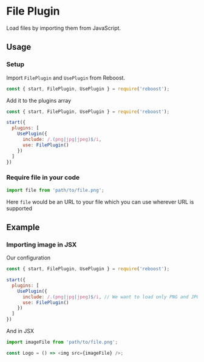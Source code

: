 # File Plugin
Load files by importing them from JavaScript.

## Usage
### Setup
Import `FilePlugin` and `UsePlugin` from Reboost.
```js
const { start, FilePlugin, UsePlugin } = require('reboost');
```
Add it to the plugins array
```js
const { start, FilePlugin, UsePlugin } = require('reboost');

start({
  plugins: [
    UsePlugin({
      include: /.(png|jpg|jpeg)$/i,
      use: FilePlugin()
    })
  ]
})
```
### Require file in your code
```js
import file from 'path/to/file.png';
```
Here `file` would be an URL to your file which you can use wherever
URL is supported

## Example
### Importing image in JSX
Our configuration
```js
const { start, FilePlugin, UsePlugin } = require('reboost');

start({
  plugins: [
    UsePlugin({
      include: /.(png|jpg|jpeg)$/i, // We want to load only PNG and JPG as file
      use: FilePlugin()
    })
  ]
})
```
And in JSX
```js
import imageFile from 'path/to/file.png';

const Logo = () => <img src={imageFile} />;
```
